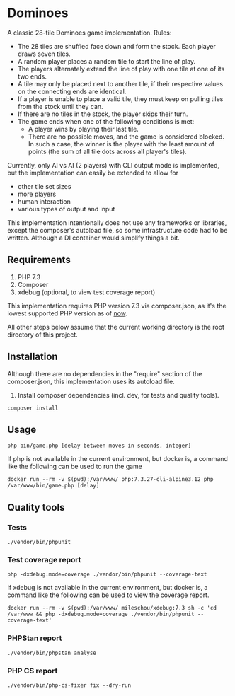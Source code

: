 # Dominoes

A classic 28-tile Dominoes game implementation.
Rules:
* The 28 tiles are shuffled face down and form the stock. Each player draws seven tiles.
* A random player places a random tile to start the line of play.
* The players alternately extend the line of play with one tile at one of its two ends.
* A tile may only be placed next to another tile, if their respective values on the connecting ends are identical.
* If a player is unable to place a valid tile, they must keep on pulling tiles from the stock until they can.
* If there are no tiles in the stock, the player skips their turn.
* The game ends when one of the following conditions is met:
   - A player wins by playing their last tile.
   - There are no possible moves, and the game is considered blocked. In such a case, the winner is the player with the least amount of points (the sum of all tile dots across all player's tiles).

Currently, only AI vs AI (2 players) with CLI output mode is implemented, but the implementation can easily be extended to allow for
* other tile set sizes
* more players
* human interaction 
* various types of output and input

This implementation intentionally does not use any frameworks or libraries, except the composer's autoload file, so some infrastructure code had to be written. Although a DI container would simplify things a bit.

## Requirements

1. PHP 7.3
2. Composer
3. xdebug (optional, to view test coverage report)

This implementation requires PHP version 7.3 via composer.json, as it's the lowest supported PHP version as of [now](https://www.php.net/supported-versions.php).

All other steps below assume that the current working directory is the root directory of this project.

## Installation

Although there are no dependencies in the "require" section of the composer.json, this implementation uses its autoload file. 

1. Install composer dependencies (incl. dev, for tests and quality tools).

`composer install`

## Usage

`php bin/game.php [delay between moves in seconds, integer]`

If php is not available in the current environment, but docker is, a command like the following can be used to run the game

`docker run --rm -v $(pwd):/var/www/ php:7.3.27-cli-alpine3.12 php /var/www/bin/game.php [delay]`

## Quality tools

### Tests

`./vendor/bin/phpunit`

### Test coverage report

`php -dxdebug.mode=coverage ./vendor/bin/phpunit --coverage-text`

If xdebug is not available in the current environment, but docker is, a command like the following can be used to view the coverage report.

`docker run --rm -v $(pwd):/var/www/ mileschou/xdebug:7.3 sh -c 'cd /var/www && php -dxdebug.mode=coverage ./vendor/bin/phpunit --coverage-text'`

### PHPStan report

`./vendor/bin/phpstan analyse`

### PHP CS report

`./vendor/bin/php-cs-fixer fix --dry-run`
